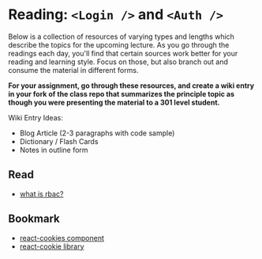 # Reading: `<Login />` and `<Auth />`

Below is a collection of resources of varying types and lengths which describe the topics for the upcoming lecture.  As you go through the readings each day, you'll find that certain sources work better for your reading and learning style. Focus on those, but also branch out and consume the material in different forms.

**For your assignment, go through these resources, and create a wiki entry in your fork of the class repo that summarizes the principle topic as though you were presenting the material to a 301 level student.**

Wiki Entry Ideas:
* Blog Article (2-3 paragraphs with code sample)
* Dictionary / Flash Cards
* Notes in outline form

## Read
* [what is rbac?](https://digitalguardian.com/blog/what-role-based-access-control-rbac-examples-benefits-and-more)

## Bookmark
* [react-cookies component](https://www.npmjs.com/package/react-cookies)
* [react-cookie library](https://www.npmjs.com/package/react-cookie)
